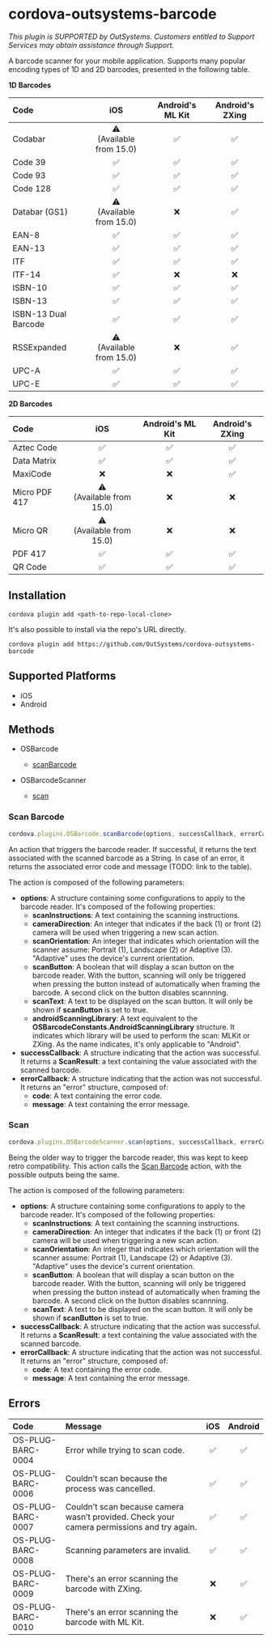 # cordova-outsystems-barcode

*This plugin is SUPPORTED by OutSystems. Customers entitled to Support Services may obtain assistance through Support.*

A barcode scanner for your mobile application. Supports many popular encoding types of 1D and 2D barcodes, presented in the following table.

**1D Barcodes**

|Code|iOS|Android's ML Kit|Android's ZXing|
|:-|:-:|:-:|:-:|
|Codabar|:warning:<br>(Available from 15.0)|:white_check_mark:|:white_check_mark:|
|Code 39|:white_check_mark:|:white_check_mark:|:white_check_mark:|
|Code 93|:white_check_mark:|:white_check_mark:|:white_check_mark:|
|Code 128|:white_check_mark:|:white_check_mark:|:white_check_mark:|
|Databar (GS1)|:warning:<br>(Available from 15.0)|:x:|:white_check_mark:|
|EAN-8|:white_check_mark:|:white_check_mark:|:white_check_mark:|
|EAN-13|:white_check_mark:|:white_check_mark:|:white_check_mark:|
|ITF|:white_check_mark:|:white_check_mark:|:white_check_mark:|
|ITF-14|:white_check_mark:|:x:|:x:|
|ISBN-10|:white_check_mark:|:white_check_mark:|:white_check_mark:|
|ISBN-13|:white_check_mark:|:white_check_mark:|:white_check_mark:|
|ISBN-13 Dual Barcode|:white_check_mark:|:white_check_mark:|:white_check_mark:|
|RSSExpanded|:warning:<br>(Available from 15.0)|:x:|:white_check_mark:|
|UPC-A|:white_check_mark:|:white_check_mark:|:white_check_mark:|
|UPC-E|:white_check_mark:|:white_check_mark:|:white_check_mark:|

**2D Barcodes**

|Code|iOS|Android's ML Kit|Android's ZXing|
|:-|:-:|:-:|:-:|
|Aztec Code|:white_check_mark:|:white_check_mark:|:white_check_mark:|
|Data Matrix|:white_check_mark:|:white_check_mark:|:white_check_mark:|
|MaxiCode|:x:|:x:|:white_check_mark:|
|Micro PDF 417|:warning:<br>(Available from 15.0)|:x:|:x:|
|Micro QR|:warning:<br>(Available from 15.0)|:x:|:x:|
|PDF 417|:white_check_mark:|:white_check_mark:|:white_check_mark:|
|QR Code|:white_check_mark:|:white_check_mark:|:white_check_mark:|

## Installation

```console
cordova plugin add <path-to-repo-local-clone>
```

It's also possible to install via the repo's URL directly.

```console
cordova plugin add https://github.com/OutSystems/cordova-outsystems-barcode
```

## Supported Platforms

- iOS
- Android

## Methods

* OSBarcode
	* [scanBarcode](#scan-barcode)

* OSBarcodeScanner
	* [scan](#scan)

### Scan Barcode

```js
cordova.plugins.OSBarcode.scanBarcode(options, successCallback, errorCallback);
```

An action that triggers the barcode reader. If successful, it returns the text associated with the scanned barcode as a String. In case of an error, it returns the associated error code and message (TODO: link to the table).

The action is composed of the following parameters:

- **options**: A structure containing some configurations to apply to the barcode reader. It's composed of the following properties:
	- **scanInstructions**: A text containing the scanning instructions.
	- **cameraDirection**: An integer that indicates if the back (1) or front (2) camera will be used when triggering a new scan action.
	- **scanOrientation**: An integer that indicates which orientation will the scanner assume: Portrait (1), Landscape (2) or Adaptive (3). "Adaptive" uses the device's current orientation.
	- **scanButton**: A boolean that will display a scan button on the barcode reader. With the button, scanning will only be triggered when pressing the button instead of automatically when framing the barcode. A second click on the button disables scannning.
	- **scanText**: A text to be displayed on the scan button. It will only be shown if **scanButton** is set to true.
	- **androidScanningLibrary**: A text equivalent to the **OSBarcodeConstants.AndroidScanningLibrary** structure. It indicates which library will be used to perform the scan: MLKit or ZXing. As the name indicates, it's only applicable to "Android".
- **successCallback**: A structure indicating that the action was successful. It returns a **ScanResult**: a text containing the value associated with the scanned barcode.
- **errorCallback**: A structure indicating that the action was not successful. It returns an "error" structure, composed of:
	- **code**: A text containing the error code.
	- **message**: A text containing the error message.

### Scan

```js
cordova.plugins.OSBarcodeScanner.scan(options, successCallback, errorCallback);
```

Being the older way to trigger the barcode reader, this was kept to keep retro compatibility. This action calls the [Scan Barcode](#scan-barcode) action, with the possible outputs being the same.

The action is composed of the following parameters:

- **options**: A structure containing some configurations to apply to the barcode reader. It's composed of the following properties:
	- **scanInstructions**: A text containing the scanning instructions.
	- **cameraDirection**: An integer that indicates if the back (1) or front (2) camera will be used when triggering a new scan action.
	- **scanOrientation**: An integer that indicates which orientation will the scanner assume: Portrait (1), Landscape (2) or Adaptive (3). "Adaptive" uses the device's current orientation.
	- **scanButton**: A boolean that will display a scan button on the barcode reader. With the button, scanning will only be triggered when pressing the button instead of automatically when framing the barcode. A second click on the button disables scannning.
	- **scanText**: A text to be displayed on the scan button. It will only be shown if **scanButton** is set to true.
- **successCallback**: A structure indicating that the action was successful. It returns a **ScanResult**: a text containing the value associated with the scanned barcode.
- **errorCallback**: A structure indicating that the action was not successful. It returns an "error" structure, composed of:
	- **code**: A text containing the error code.
	- **message**: A text containing the error message.

## Errors

|Code|Message|iOS|Android|
|:-|:-|:-:|:-:|
|OS-PLUG-BARC-0004|Error while trying to scan code.|:white_check_mark:|:white_check_mark:|
|OS-PLUG-BARC-0006|Couldn’t scan because the process was cancelled.|:white_check_mark:|:white_check_mark:|
|OS-PLUG-BARC-0007|Couldn’t scan because camera wasn’t provided. Check your camera permissions and try again.|:white_check_mark:|:white_check_mark:|
|OS-PLUG-BARC-0008|Scanning parameters are invalid.|:white_check_mark:|:white_check_mark:|
|OS-PLUG-BARC-0009|There's an error scanning the barcode with ZXing.|:x:|:white_check_mark:|
|OS-PLUG-BARC-0010|There's an error scanning the barcode with ML Kit.|:x:|:white_check_mark:|